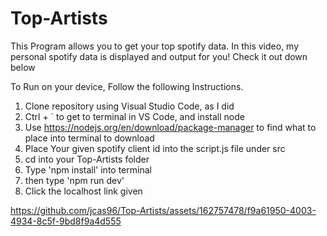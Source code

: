 ﻿# Top-Artists
This Program allows you to get your top spotify data. 
In this video, my personal spotify data is displayed and output for you!
Check it out down below


To Run on your device, Follow the following Instructions.
1. Clone repository using Visual Studio Code, as I did
2. Ctrl + ` to get to terminal in VS Code, and install node
3. Use https://nodejs.org/en/download/package-manager to find what to place into terminal to download
4. Place Your given spotify client id into the script.js file under src
5. cd into your Top-Artists folder
6. Type 'npm install' into terminal
7. then type 'npm run dev'
8. Click the localhost link given

   

https://github.com/jcas96/Top-Artists/assets/162757478/f9a61950-4003-4934-8c5f-9bd8f9a4d555


